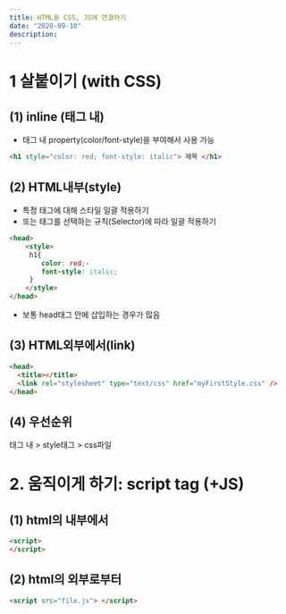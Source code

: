 ```yaml
---
title: HTML을 CSS, JS에 연결하기
date: "2020-09-10"
description: 
---
```

 
# 1 살붙이기 (with CSS)
## (1) inline (태그 내)
- 태그 내 property(color/font-style)을 부여해서 사용 가능
```html
<h1 style="color: red; font-style: italic"> 제목 </h1>
```

## (2) HTML내부(style) 
- 특정 태그에 대해 스타일 일괄 적용하기
- 또는 태그를 선택하는 규칙(Selector)에 따라 일괄 적용하기
```html
<head>
	<style>
  	 h1{
  		color: red;-
  		font-style: italic;
     }
	</style>
</head>
```
- 보통 head태그 안에 삽입하는 경우가 많음

## (3) HTML외부에서(link)
```html
<head>
  <title></title>
  <link rel="stylesheet" type="text/css" href="myFirstStyle.css" />
</head>
```

## (4) 우선순위
태그 내 > style태그 > css파일

# 2. 움직이게 하기: script tag (+JS)
## (1) html의 내부에서
```html
<script> 
</script>
```

## (2) html의 외부로부터
```html
<script src="file.js"> </script>
```



